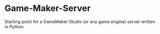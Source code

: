# Game-Maker-Server

Starting point for a GameMaker:Studio (or any game engine) server written in Python
